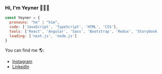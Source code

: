 ### Hi, I'm Yeyner 👨‍💻👋

```javascript
const Yeyner = {
  pronouns: "he" | "him",
  code: ['JavaScript', 'TypeScript', 'HTML', 'CSS'],
  tools: ['React', 'Angular', 'Sass', 'Bootstrap', 'Redux', 'Storybook', 'Styled-Components'],
  loading: ['next.js', 'node.js']
}
```

You can find me 🌎:
- [Instagram](https://www.instagram.com/jeinerarenales/)
- [LinkedIn](https://www.linkedin.com/in/yeynerarenales-development/)

<!--
**JeinerArenales/jeinerarenales** is a ✨ _special_ ✨ repository because its `README.md` (this file) appears on your GitHub profile.

Here are some ideas to get you started:

- 🔭 I’m currently working on ...
- 🌱 I’m currently learning ...
- 👯 I’m looking to collaborate on ...
- 🤔 I’m looking for help with ...
- 💬 Ask me about ...
- 📫 How to reach me: ...
- 😄 Pronouns: ...
- ⚡ Fun fact: ...
-->
